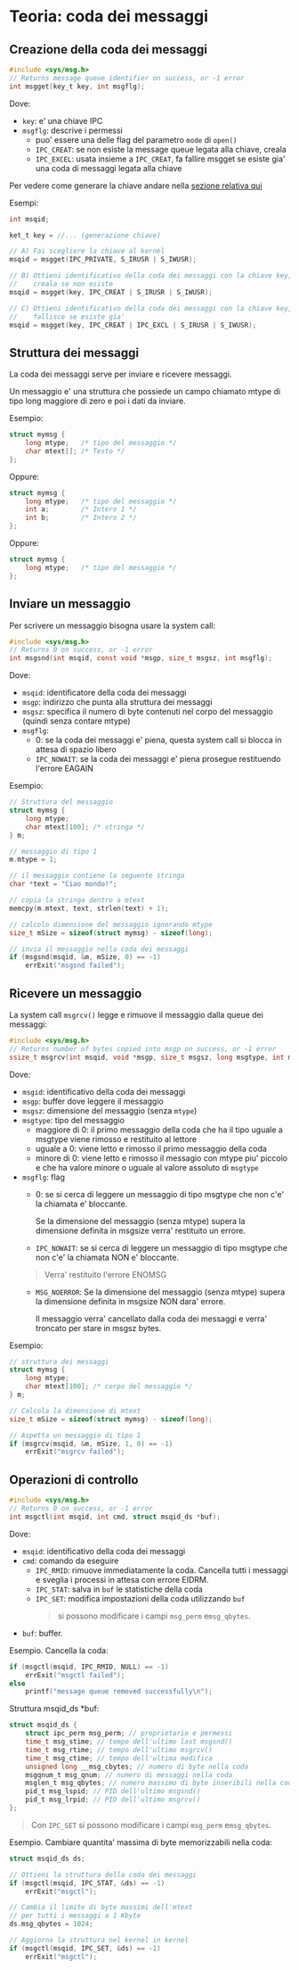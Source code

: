 # Teoria: coda dei messaggi

## Creazione della coda dei messaggi

```c
#include <sys/msg.h>
// Returns message queue identifier on success, or -1 error
int msgget(key_t key, int msgflg);
```

Dove:
* ```key```: e' una chiave IPC
* ```msgflg```: descrive i permessi
    * puo' essere una delle flag del parametro ```mode``` di ```open()```
    * ```IPC_CREAT```: se non esiste la message queue legata alla chiave, creala
    * ```IPC_EXCEL```: usata insieme a ```IPC_CREAT```, fa fallire msgget se esiste gia' una coda di messaggi legata alla chiave

Per vedere come generare la chiave andare nella <a href="md_theory_generate_keys_generate_keys.html">sezione relativa qui</a>

Esempi:
```c
int msqid;

ket_t key = //... (generazione chiave)

// A) Fai scegliere la chiave al kernel
msqid = msgget(IPC_PRIVATE, S_IRUSR | S_IWUSR);

// B) Ottieni identificativo della coda dei messaggi con la chiave key,
//    creala se non esiste
msqid = msgget(key, IPC_CREAT | S_IRUSR | S_IWUSR);

// C) Ottieni identificativo della coda dei messaggi con la chiave key,
//    fallisce se esiste gia'
msqid = msgget(key, IPC_CREAT | IPC_EXCL | S_IRUSR | S_IWUSR);
```

## Struttura dei messaggi

La coda dei messaggi serve per inviare e ricevere messaggi.

Un messaggio e' una struttura che possiede un campo chiamato mtype di tipo long maggiore di zero e poi i dati da inviare.

Esempio:
```c
struct mymsg {
    long mtype;   /* tipo del messaggio */
    char mtext[]; /* Testo */
};
```

Oppure:
```c
struct mymsg {
    long mtype;   /* tipo del messaggio */
    int a;        /* Intero 1 */
    int b;        /* Intero 2 */
};
```

Oppure:
```c
struct mymsg {
    long mtype;   /* tipo del messaggio */
};
```

## Inviare un messaggio

Per scrivere un messaggio bisogna usare la system call:
```c
#include <sys/msg.h>
// Returns 0 on success, or -1 error
int msgsnd(int msqid, const void *msgp, size_t msgsz, int msgflg);
```

Dove:
* ```msqid```: identificatore della coda dei messaggi
* ```msgp```: indirizzo che punta alla struttura dei messaggi
* ```msgsz```: specifica il numero di byte contenuti nel corpo del messaggio (quindi senza contare mtype)
* ```msgflg```:
    * 0: se la coda dei messaggi e' piena, questa system call si blocca in attesa di spazio libero
    * ```IPC_NOWAIT```: se la coda dei messaggi e' piena prosegue restituendo l'errore EAGAIN

Esempio:
```c
// Struttura del messaggio
struct mymsg {
    long mtype;
    char mtext[100]; /* stringa */
} m;

// messaggio di tipo 1
m.mtype = 1;

// il messaggio contiene la seguente stringa
char *text = "Ciao mondo!";

// copia la stringa dentro a mtext
memcpy(m.mtext, text, strlen(text) + 1);

// calcolo dimensione del messaggio ignorando mtype
size_t mSize = sizeof(struct mymsg) - sizeof(long);

// invia il messaggio nella coda dei messaggi
if (msgsnd(msqid, &m, mSize, 0) == -1)
    errExit("msgsnd failed");
```

## Ricevere un messaggio

La system call ```msgrcv()``` legge e rimuove il messaggio dalla queue dei messaggi:

```c
#include <sys/msg.h>
// Returns number of bytes copied into msgp on success, or -1 error
ssize_t msgrcv(int msqid, void *msgp, size_t msgsz, long msgtype, int msgflg);
```

Dove:
* ```msgid```: identificativo della coda dei messaggi
* ```msgp```: buffer dove leggere il messaggio
* ```msgsz```: dimensione del messaggio (senza ```mtype```)
* ```msgtype```: tipo del messaggio
    * maggiore di 0: il primo messaggio della coda che ha il tipo uguale a msgtype viene rimosso e restituito al lettore
    * uguale a 0: viene letto e rimosso il primo messaggio della coda
    * minore di 0: viene letto e rimosso il messagio con mtype piu' piccolo e che ha valore minore o uguale al valore assoluto di ```msgtype```
* ```msgflg```: flag
    * 0: se si cerca di leggere un messaggio di tipo msgtype che non c'e' la chiamata e' bloccante.

        Se la dimensione del messaggio (senza mtype) supera la dimensione definita in msgsize verra' restituito un errore.

    * ```IPC_NOWAIT```: se si cerca di leggere un messaggio di tipo  msgtype che non c'e' la chiamata NON e' bloccante.
    > Verra' restituito l'errore ENOMSG
    * ```MSG_NOERROR```: Se la dimensione del messaggio (senza mtype) supera la dimensione definita in msgsize NON dara' errore.

        Il messaggio verra' cancellato dalla coda dei messaggi e verra' troncato per stare in msgsz bytes.


Esempio:
```c
// struttura dei messaggi
struct mymsg {
    long mtype;
    char mtext[100]; /* corpo del messaggio */
} m;

// Calcola la dimensione di mtext
size_t mSize = sizeof(struct mymsg) - sizeof(long);

// Aspetta un messaggio di tipo 1
if (msgrcv(msqid, &m, mSize, 1, 0) == -1)
    errExit("msgrcv failed");
```

## Operazioni di controllo

```c
#include <sys/msg.h>
// Returns 0 on success, or -1 error
int msgctl(int msqid, int cmd, struct msqid_ds *buf);
```

Dove:
* ```msqid```: identificativo della coda dei messaggi
* ```cmd```: comando da eseguire
    * ```IPC_RMID```: rimuove immediatamente la coda. Cancella tutti i messaggi e sveglia i processi in attesa con errore EIDRM.
    * ```IPC_STAT```: salva in ```buf``` le statistiche della coda
    * ```IPC_SET```: modifica impostazioni della coda utilizzando ```buf```
        > si possono modificare i campi ```msg_perm``` e```msg_qbytes```.
* ```buf```: buffer.

Esempio. Cancella la coda:
```c
if (msgctl(msqid, IPC_RMID, NULL) == -1)
    errExit("msgctl failed");
else
    printf("message queue removed successfully\n");
```

Struttura msqid_ds *buf:
```c
struct msqid_ds {
    struct ipc_perm msg_perm; // proprietario e permessi
    time_t msg_stime; // tempo dell'ultimo last msgsnd()
    time_t msg_rtime; // tempo dell'ultimo msgrcv()
    time_t msg_ctime; // tempo dell'ultima modifica
    unsigned long __msg_cbytes; // numero di byte nella coda
    msgqnum_t msg_qnum; // numero di messaggi nella coda
    msglen_t msg_qbytes; // numero massimo di byte inseribili nella coda
    pid_t msg_lspid; // PID dell'ultimo msgsnd()
    pid_t msg_lrpid; // PID dell'ultimo msgrcv()
};
```
> Con ```IPC_SET``` si possono modificare i campi ```msg_perm``` e```msg_qbytes```.

Esempio. Cambiare quantita' massima di byte memorizzabili nella coda:
```c
struct msqid_ds ds;

// Ottieni la struttura della coda dei messaggi
if (msgctl(msqid, IPC_STAT, &ds) == -1)
    errExit("msgctl");

// Cambia il limite di byte massimi dell'mtext
// per tutti i messaggi a 1 Kbyte
ds.msg_qbytes = 1024;

// Aggiorna la struttura nel kernel in kernel
if (msgctl(msqid, IPC_SET, &ds) == -1)
    errExit("msgctl");
```
